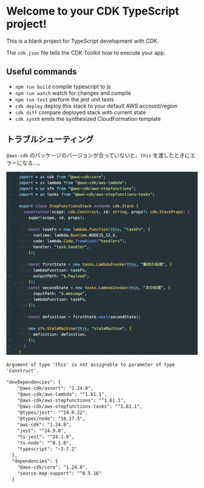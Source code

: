 # Welcome to your CDK TypeScript project!

This is a blank project for TypeScript development with CDK.

The `cdk.json` file tells the CDK Toolkit how to execute your app.

## Useful commands

- `npm run build` compile typescript to js
- `npm run watch` watch for changes and compile
- `npm run test` perform the jest unit tests
- `cdk deploy` deploy this stack to your default AWS account/region
- `cdk diff` compare deployed stack with current state
- `cdk synth` emits the synthesized CloudFormation template

## トラブルシューティング

`@aws-cdk` のパッケージのバージョンが合っていないと、`this` を渡したときにエラーになる…。

![err1](./img/error1.png)

```
Argument of type 'this' is not assignable to parameter of type 'Construct'.
```

```
"devDependencies": {
    "@aws-cdk/assert": "1.24.0",
    "@aws-cdk/aws-lambda": "^1.61.1",
    "@aws-cdk/aws-stepfunctions": "^1.61.1",
    "@aws-cdk/aws-stepfunctions-tasks": "^1.61.1",
    "@types/jest": "^24.0.22",
    "@types/node": "10.17.5",
    "aws-cdk": "1.24.0",
    "jest": "^24.9.0",
    "ts-jest": "^24.1.0",
    "ts-node": "^8.1.0",
    "typescript": "~3.7.2"
  },
  "dependencies": {
    "@aws-cdk/core": "1.24.0",
    "source-map-support": "^0.5.16"
  }
```
